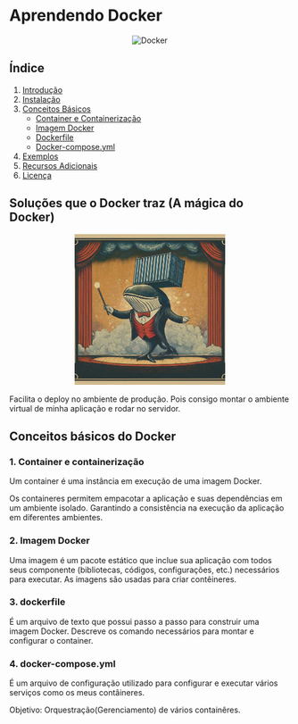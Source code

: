 # Aprendendo Docker 
<p align="center">
    <img height="150px" width="150px"
        src="https://cdn.jsdelivr.net/gh/devicons/devicon/icons/docker/docker-original-wordmark.svg"
        alt="Docker"
    />
</p>

## Índice
1. [Introdução](/docs/guides/01-introduction.md)
2. [Instalação](/docs/guides/02-get-docker.md)
3. [Conceitos Básicos](#conceitos-básicos)
   - [Container e Containerização](#1-container-e-containerização)
   - [Imagem Docker](#2-imagem-docker)
   - [Dockerfile](#3-dockerfile)
   - [Docker-compose.yml](#4-docker-composeyml)
4. [Exemplos](/exemples/exemples.md)
5. [Recursos Adicionais](#recursos-adicionais)
6. [Licença](#licença)

## Soluções que o Docker traz (A mágica do Docker)

<p align="center">
    <img height="270px" width="270px"
        src="./docs/images/docker-magician.jpeg"
        alt="Whale magician"
    />
</p>

Facilita o deploy no ambiente de produção. Pois consigo montar o ambiente virtual de minha aplicação e rodar no servidor.

## Conceitos básicos do Docker

### 1. Container e containerização

Um container é uma instância em execução de uma imagem Docker.

Os containeres permitem empacotar a aplicação e suas dependências
em um ambiente isolado. Garantindo a consistência na execução
da aplicação em diferentes ambientes.

### 2. Imagem Docker

Uma imagem é um pacote estático que inclue sua aplicação com todos seus componente (bibliotecas, códigos, configurações, etc.) necessários para executar. As imagens são usadas para criar contêineres.

### 3. dockerfile

É um arquivo de texto que possui passo a passo para construir uma imagem Docker. Descreve os comando necessários para montar e configurar o container.

### 4. docker-compose.yml

É um arquivo de configuração utilizado para configurar e executar vários
serviços como os meus contâineres.

Objetivo: Orquestração(Gerenciamento) de vários containêres.
